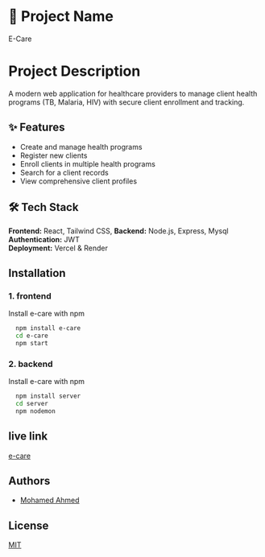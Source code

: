 # 📌 Project Name  
E-Care

# Project Description

A modern web application for healthcare providers to manage client health programs (TB, Malaria, HIV) with secure client enrollment and tracking.




## ✨ Features

- Create and manage health programs
- Register new clients
- Enroll clients in multiple health programs
- Search for a client records
- View comprehensive client profiles


## 🛠 Tech Stack

**Frontend:** React, Tailwind CSS,
**Backend:** Node.js, Express, Mysql
**Authentication:** JWT  
**Deployment:** Vercel & Render

## Installation

### 1. frontend
Install e-care with npm

```bash
  npm install e-care
  cd e-care
  npm start
```


### 2. backend
Install e-care with npm

```bash
  npm install server
  cd server
  npm nodemon
```

## live link
[e-care](https://e-care-virid.vercel.app/)


## Authors

- [Mohamed Ahmed](https://github.com/MohamedAhmeDdev)


    
## License

[MIT](/LICENSE.md)

